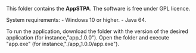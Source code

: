 This folder contains the **AppSTPA**. The software is free under GPL licence.

System requirements:
	- Windows 10 or higher.
	- Java 64.
	
To run the application, download the folder with the version of the desired application (for instance,"app_1.0.0").
Open the folder and execute "app.exe" (for instance,"./app_1.0.0/app.exe").